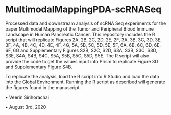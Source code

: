 # MultimodalMappingPDA-scRNASeq

Processed data and downstream analysis of scRNA Seq experiments for the paper Multimodal Mapping of the Tumor and Peripheral Blood Immune Landscape in Human Pancreatic Cancer. 
This repository includes the R script that will replicate Figures 2A, 2B, 2C, 2D, 2E, 2F, 3A, 3B, 3C, 3D, 3E, 3F, 4A, 4B, 4C, 4D, 4E, 4F, 4G, 5A, 5B, 5C, 5D, 5E, 5F, 6A, 6B, 6C, 6D, 6E, 6F, 6G and Supplementary Figures S2B, S2C, S2D, S3A, S3B, S3C, S3D, S3E, S4A, S4B, S4C, S5A, S5B, S5C, S5D, S5E. The R script will also provide the code to get the values input into Prism to replicate Figure 3D and Supplementary Figure S4B.

To replicate the analysis, load the R script into R Studio and load the data into the Global Environment. Running the R script as described will generate the figures found in the manuscript.  

• Veerin Sirihorachai 

• August 3rd, 2020
